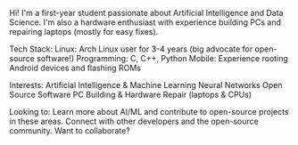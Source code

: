 Hi! I'm a first-year student passionate about Artificial Intelligence and Data Science.  I'm also a hardware enthusiast with experience building PCs and repairing laptops (mostly for easy fixes).

Tech Stack:
Linux: Arch Linux user for 3-4 years (big advocate for open-source software!)
Programming: C, C++, Python
Mobile: Experience rooting Android devices and flashing ROMs

Interests:
Artificial Intelligence & Machine Learning
Neural Networks
Open Source Software
PC Building & Hardware Repair (laptops & CPUs)

Looking to:
Learn more about AI/ML and contribute to open-source projects in these areas.
Connect with other developers and the open-source community.
Want to collaborate?

